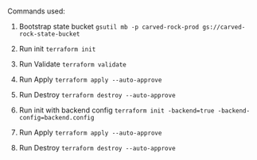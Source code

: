 #
Commands used:

1. Bootstrap state bucket
`gsutil mb -p carved-rock-prod gs://carved-rock-state-bucket`

1. Run init
`terraform init`

1. Run Validate
`terraform validate`

1. Run Apply
`terraform apply --auto-approve`

1. Run Destroy
`terraform destroy --auto-approve`

1. Run init with backend config
`terraform init -backend=true -backend-config=backend.config`

1. Run Apply
`terraform apply --auto-approve`

1. Run Destroy
`terraform destroy --auto-approve`